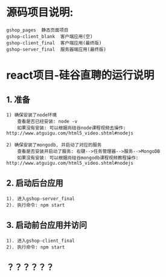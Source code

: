 ﻿# 源码项目说明:
	gshop_pages  静态页面项目
	gshop-client_blank  客户端应用(空)
	gshop-client_final  客户端应用(最终版)
	gshop-server_final  服务器端应用(最终版)


# react项目-硅谷直聘的运行说明
## 1. 准备
	1) 确保安装了node环境
		查看是否已经安装: node -v
		如果没有安装: 可以根据尚硅谷node课程视频去操作: http://www.atguigu.com/html5_video.shtml#nodejs

	2) 确保安装了mongodb, 并启动了对应的服务
		查看是否安装并启动了服务: 右键-->任务管理器-->服务-->MongoDB
		如果没有安装: 可以根据尚硅谷mongodb课程视频教程操作: http://www.atguigu.com/html5_video.shtml#nodejs
	
## 2. 启动后台应用
	1). 进入gshop-server_final
	2). 执行命令: npm start

## 3. 启动前台应用并访问
	1). 进入gshop-client_final
	2). 执行命令: npm start



## ？？？？？？


